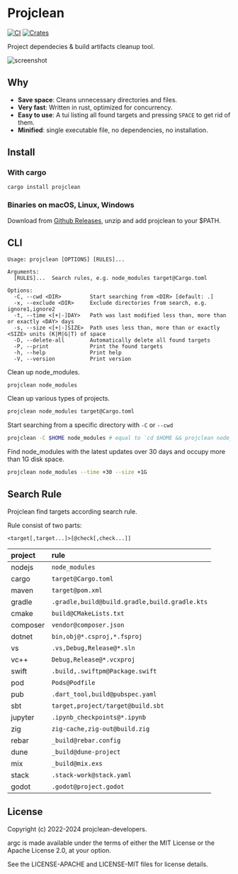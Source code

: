# Projclean

[![CI](https://github.com/sigoden/projclean/actions/workflows/ci.yaml/badge.svg)](https://github.com/sigoden/projclean/actions/workflows/ci.yaml)
[![Crates](https://img.shields.io/crates/v/projclean.svg)](https://crates.io/crates/projclean)

Project dependecies & build artifacts cleanup tool.

![screenshot](https://github.com/sigoden/projclean/assets/4012553/a875c5f2-e87e-4b74-a48e-3636024d31eb)

## Why

- **Save space**: Cleans unnecessary directories and files.
- **Very fast**: Written in rust, optimized for concurrency.
- **Easy to use**: A tui listing all found targets and pressing `SPACE` to get rid of them.
- **Minified**: single executable file, no dependencies, no installation.

## Install

### With cargo

```
cargo install projclean
```

### Binaries on macOS, Linux, Windows

Download from [Github Releases](https://github.com/sigoden/projclean/releases), unzip and add projclean to your $PATH.

## CLI

```
Usage: projclean [OPTIONS] [RULES]...

Arguments:
  [RULES]...  Search rules, e.g. node_modules target@Cargo.toml

Options:
  -C, --cwd <DIR>         Start searching from <DIR> [default: .]
  -x, --exclude <DIR>     Exclude directories from search, e.g. ignore1,ignore2
  -t, --time <[+|-]DAY>   Path was last modified less than, more than or exactly <DAY> days
  -s, --size <[+|-]SIZE>  Path uses less than, more than or exactly <SIZE> units (K|M|G|T) of space
  -D, --delete-all        Automatically delete all found targets
  -P, --print             Print the found targets
  -h, --help              Print help
  -V, --version           Print version
```

Clean up node_modules.

```sh
projclean node_modules
```

Clean up various types of projects.

```sh
projclean node_modules target@Cargo.toml
```

Start searching from a specific directory with `-C` or `--cwd`

```sh
projclean -C $HOME node_modules # equal to `cd $HOME && projclean node_modules`
```

Find node_modules with the latest updates over 30 days and occupy more than 1G disk space.
```sh
projclean node_modules --time +30 --size +1G
```

## Search Rule

Projclean find targets according search rule.

Rule consist of two parts:

```
<target[,target...]>[@check[,check...]]
```

| project  | rule                                          |
| :------- | :-------------------------------------------- |
| nodejs   | `node_modules`                                |
| cargo    | `target@Cargo.toml`                           |
| maven    | `target@pom.xml`                              |
| gradle   | `.gradle,build@build.gradle,build.gradle.kts` |
| cmake    | `build@CMakeLists.txt`                        |
| composer | `vendor@composer.json`                        |
| dotnet   | `bin,obj@*.csproj,*.fsproj`                   |
| vs       | `.vs,Debug,Release@*.sln`                     |
| vc++     | `Debug,Release@*.vcxproj`                     |
| swift    | `.build,.swiftpm@Package.swift`               |
| pod      | `Pods@Podfile`                                |
| pub      | `.dart_tool,build@pubspec.yaml`               |
| sbt      | `target,project/target@build.sbt`             |
| jupyter  | `.ipynb_checkpoints@*.ipynb`                  |
| zig      | `zig-cache,zig-out@build.zig`                 |
| rebar    | `_build@rebar.config`                         |
| dune     | `_build@dune-project`                         |
| mix      | `_build@mix.exs`                              |
| stack    | `.stack-work@stack.yaml`                      |
| godot    | `.godot@project.godot`                        |

## License

Copyright (c) 2022-2024 projclean-developers.

argc is made available under the terms of either the MIT License or the Apache License 2.0, at your option.

See the LICENSE-APACHE and LICENSE-MIT files for license details.